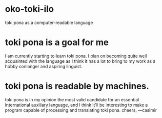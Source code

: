 # oko-toki-ilo
toki pona as a computer-readable language

# toki pona is a goal for me
I am currently starting to learn toki pona. I plan on becoming quite well acquainted with the language as I think it has a lot to bring to my work as a hobby conlanger and aspiring linguist.

# toki pona is readable by machines.
toki pona is in my opinion the most valid candidate for an essential international auxiliary language, and I think it'll be interesting to make a program capable of processing and translating toki pona. cheers,
—casimir
